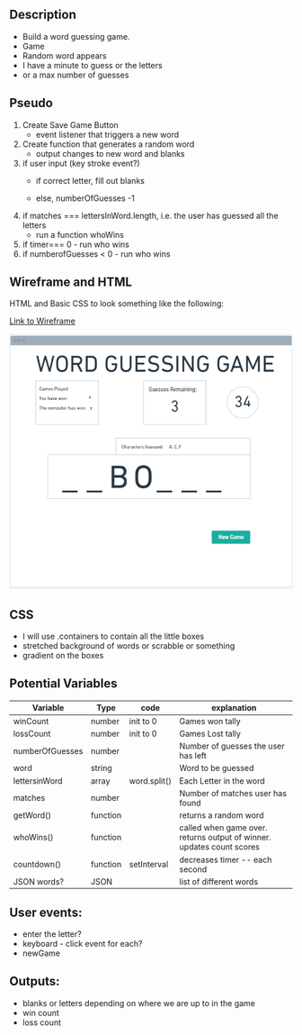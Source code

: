 
## Description
 
 * Build a word guessing game. 
 * Game
 * Random word appears
 * I have a minute to guess or the letters
 * or a max number of guesses

## Pseudo

1. Create Save Game Button
    * event listener that triggers a new word
1. Create function that generates a random word
    * output changes to new word and blanks
1. if user input (key stroke event?)
    * if correct letter, fill out blanks
        
    * else, numberOfGuesses -1
1. if matches === lettersInWord.length, i.e. the user has guessed all the letters
    * run a function whoWins
1. if timer=== 0 - run who wins
1. if numberofGuesses < 0 - run who wins

## Wireframe and HTML

HTML and Basic CSS to look something like the following:

[Link to Wireframe](https://whimsical.com/DULYExUd6Lm9hifgEqGp9o)

    
![screenshot of wireframe](images/wireframe-screenshot.png)

## CSS

* I will use .containers to contain all the little boxes
* stretched background of words or scrabble or something
* gradient on the boxes


## Potential Variables


| Variable          | Type          | code          | explanation                           |
| ------------      | -----         | ------------  | -------------                         |
| winCount          | number        | init to 0     | Games won tally                       |
| lossCount         | number        | init to 0     | Games Lost tally
| numberOfGuesses   | number        |               | Number of guesses the user has left   |
| word              | string        |               | Word to be guessed                    |
| lettersinWord     | array         | word.split()  | Each Letter in the word               |
| matches           | number        |               | Number of matches user has found      |
| getWord()         | function      |               | returns a random word                 |
| whoWins()         | function      |               | called when game over. returns output of winner. updates count scores |
| countdown()       | function      | setInterval   | decreases timer -- each second        |
| JSON words?       | JSON          |               | list of different words               |


## User events:
* enter the letter?
* keyboard - click event for each?
* newGame
    
    
## Outputs:

* blanks or letters depending on where we are up to in the game
* win count
* loss count
    
